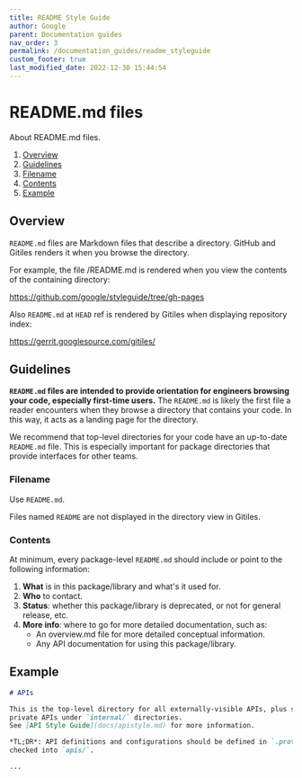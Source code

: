 ```yaml
---
title: README Style Guide
author: Google
parent: Documentation guides
nav_order: 3
permalink: /documentation_guides/readme_styleguide
custom_footer: true
last_modified_date: 2022-12-30 15:44:54
---
```

# README.md files

About README.md files.

1.  [Overview](#overview)
1.  [Guidelines](#guidelines)
1.  [Filename](#filename)
1.  [Contents](#contents)
1.  [Example](#example)

## Overview

`README.md` files are Markdown files that describe a directory.
GitHub and Gitiles renders it when you browse the directory.

For example, the file /README.md is rendered when you view the contents of the
containing directory:

https://github.com/google/styleguide/tree/gh-pages

Also `README.md` at `HEAD` ref is rendered by Gitiles when displaying repository
index:

https://gerrit.googlesource.com/gitiles/

## Guidelines

**`README.md` files are intended to provide orientation for engineers browsing
your code, especially first-time users.** The `README.md` is likely the first
file a reader encounters when they browse a directory that
contains your code. In this way, it acts as a landing page for the directory.

We recommend that top-level directories for your code have an up-to-date
`README.md` file. This is especially important for package directories that
provide interfaces for other teams.

### Filename

Use `README.md`.

Files named `README` are not displayed in the directory view in Gitiles.

### Contents

At minimum, every package-level `README.md` should include or point to the
following information:

1.  **What** is in this package/library and what's it used for.
2.  **Who** to contact.
3.  **Status**: whether this package/library is deprecated, or not for general
    release, etc.
4.  **More info**: where to go for more detailed documentation, such as:
     * An overview.md file for more detailed conceptual information.
     * Any API documentation for using this package/library.

## Example

```markdown
# APIs

This is the top-level directory for all externally-visible APIs, plus some
private APIs under `internal/` directories.
See [API Style Guide](docs/apistyle.md) for more information.

*TL;DR*: API definitions and configurations should be defined in `.proto` files,
checked into `apis/`.

...
```

